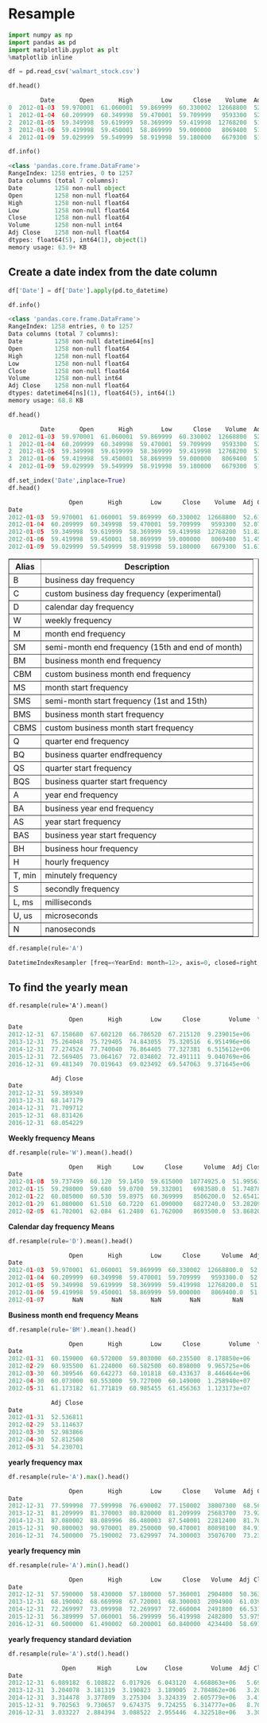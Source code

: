 Resample
===
```py
import numpy as np
import pandas as pd
import matplotlib.pyplot as plt
%matplotlib inline
```
```py
df = pd.read_csv('walmart_stock.csv')
```
```py
df.head()
```
```py
         Date       Open       High        Low      Close    Volume  Adj Close
0  2012-01-03  59.970001  61.060001  59.869999  60.330002  12668800  52.619235
1  2012-01-04  60.209999  60.349998  59.470001  59.709999   9593300  52.078475
2  2012-01-05  59.349998  59.619999  58.369999  59.419998  12768200  51.825539
3  2012-01-06  59.419998  59.450001  58.869999  59.000000   8069400  51.459220
4  2012-01-09  59.029999  59.549999  58.919998  59.180000   6679300  51.616215
```
```py
df.info()
```
```py
<class 'pandas.core.frame.DataFrame'>
RangeIndex: 1258 entries, 0 to 1257
Data columns (total 7 columns):
Date         1258 non-null object
Open         1258 non-null float64
High         1258 non-null float64
Low          1258 non-null float64
Close        1258 non-null float64
Volume       1258 non-null int64
Adj Close    1258 non-null float64
dtypes: float64(5), int64(1), object(1)
memory usage: 63.9+ KB
```
## Create a date index from the date column
```py
df['Date'] = df['Date'].apply(pd.to_datetime)
```
```py
df.info()
```
```py
<class 'pandas.core.frame.DataFrame'>
RangeIndex: 1258 entries, 0 to 1257
Data columns (total 7 columns):
Date         1258 non-null datetime64[ns]
Open         1258 non-null float64
High         1258 non-null float64
Low          1258 non-null float64
Close        1258 non-null float64
Volume       1258 non-null int64
Adj Close    1258 non-null float64
dtypes: datetime64[ns](1), float64(5), int64(1)
memory usage: 68.8 KB
```
```py
df.head()
```
```py
         Date       Open       High        Low      Close    Volume  Adj Close
0  2012-01-03  59.970001  61.060001  59.869999  60.330002  12668800  52.619235
1  2012-01-04  60.209999  60.349998  59.470001  59.709999   9593300  52.078475
2  2012-01-05  59.349998  59.619999  58.369999  59.419998  12768200  51.825539
3  2012-01-06  59.419998  59.450001  58.869999  59.000000   8069400  51.459220
4  2012-01-09  59.029999  59.549999  58.919998  59.180000   6679300  51.616215
```
```py
df.set_index('Date',inplace=True)
df.head()
```
```py
                 Open       High        Low      Close    Volume  Adj Close
Date                                                                       
2012-01-03  59.970001  61.060001  59.869999  60.330002  12668800  52.619235
2012-01-04  60.209999  60.349998  59.470001  59.709999   9593300  52.078475
2012-01-05  59.349998  59.619999  58.369999  59.419998  12768200  51.825539
2012-01-06  59.419998  59.450001  58.869999  59.000000   8069400  51.459220
2012-01-09  59.029999  59.549999  58.919998  59.180000   6679300  51.616215
```

<table border="1" class="docutils">
<colgroup>
<col width="13%" />
<col width="87%" />
</colgroup>
<thead valign="bottom">
<tr class="row-odd"><th class="head">Alias</th>
<th class="head">Description</th>
</tr>
</thead>
<tbody valign="top">
<tr class="row-even"><td>B</td>
<td>business day frequency</td>
</tr>
<tr class="row-odd"><td>C</td>
<td>custom business day frequency (experimental)</td>
</tr>
<tr class="row-even"><td>D</td>
<td>calendar day frequency</td>
</tr>
<tr class="row-odd"><td>W</td>
<td>weekly frequency</td>
</tr>
<tr class="row-even"><td>M</td>
<td>month end frequency</td>
</tr>
<tr class="row-odd"><td>SM</td>
<td>semi-month end frequency (15th and end of month)</td>
</tr>
<tr class="row-even"><td>BM</td>
<td>business month end frequency</td>
</tr>
<tr class="row-odd"><td>CBM</td>
<td>custom business month end frequency</td>
</tr>
<tr class="row-even"><td>MS</td>
<td>month start frequency</td>
</tr>
<tr class="row-odd"><td>SMS</td>
<td>semi-month start frequency (1st and 15th)</td>
</tr>
<tr class="row-even"><td>BMS</td>
<td>business month start frequency</td>
</tr>
<tr class="row-odd"><td>CBMS</td>
<td>custom business month start frequency</td>
</tr>
<tr class="row-even"><td>Q</td>
<td>quarter end frequency</td>
</tr>
<tr class="row-odd"><td>BQ</td>
<td>business quarter endfrequency</td>
</tr>
<tr class="row-even"><td>QS</td>
<td>quarter start frequency</td>
</tr>
<tr class="row-odd"><td>BQS</td>
<td>business quarter start frequency</td>
</tr>
<tr class="row-even"><td>A</td>
<td>year end frequency</td>
</tr>
<tr class="row-odd"><td>BA</td>
<td>business year end frequency</td>
</tr>
<tr class="row-even"><td>AS</td>
<td>year start frequency</td>
</tr>
<tr class="row-odd"><td>BAS</td>
<td>business year start frequency</td>
</tr>
<tr class="row-even"><td>BH</td>
<td>business hour frequency</td>
</tr>
<tr class="row-odd"><td>H</td>
<td>hourly frequency</td>
</tr>
<tr class="row-even"><td>T, min</td>
<td>minutely frequency</td>
</tr>
<tr class="row-odd"><td>S</td>
<td>secondly frequency</td>
</tr>
<tr class="row-even"><td>L, ms</td>
<td>milliseconds</td>
</tr>
<tr class="row-odd"><td>U, us</td>
<td>microseconds</td>
</tr>
<tr class="row-even"><td>N</td>
<td>nanoseconds</td>
</tr>
</tbody>
</table>

```py
df.resample(rule='A')
```
```py
DatetimeIndexResampler [freq=<YearEnd: month=12>, axis=0, closed=right, label=right, convention=start, base=0]
```
## To find the yearly mean
```
df.resample(rule='A').mean()
```
```py
                 Open       High        Low      Close        Volume  \
Date                                                                   
2012-12-31  67.158680  67.602120  66.786520  67.215120  9.239015e+06   
2013-12-31  75.264048  75.729405  74.843055  75.320516  6.951496e+06   
2014-12-31  77.274524  77.740040  76.864405  77.327381  6.515612e+06   
2015-12-31  72.569405  73.064167  72.034802  72.491111  9.040769e+06   
2016-12-31  69.481349  70.019643  69.023492  69.547063  9.371645e+06   

            Adj Close  
Date                   
2012-12-31  59.389349  
2013-12-31  68.147179  
2014-12-31  71.709712  
2015-12-31  68.831426  
2016-12-31  68.054229  
```
**Weekly frequency Means**
```py
df.resample(rule='W').mean().head()
```
```py
                 Open    High      Low      Close      Volume  Adj Close
Date                                                                    
2012-01-08  59.737499  60.120  59.1450  59.615000  10774925.0  51.995617
2012-01-15  59.298000  59.680  59.0700  59.332001   6983580.0  51.748788
2012-01-22  60.085000  60.530  59.8975  60.369999   8506200.0  52.654120
2012-01-29  61.080000  61.510  60.7220  61.090000   6827240.0  53.282098
2012-02-05  61.702001  62.084  61.2480  61.762000   8693500.0  53.868209
```
**Calendar day frequency Means**
```py
df.resample(rule='D').mean().head()
```
```py
                 Open       High        Low      Close      Volume  Adj Close
Date                                                                         
2012-01-03  59.970001  61.060001  59.869999  60.330002  12668800.0  52.619235
2012-01-04  60.209999  60.349998  59.470001  59.709999   9593300.0  52.078475
2012-01-05  59.349998  59.619999  58.369999  59.419998  12768200.0  51.825539
2012-01-06  59.419998  59.450001  58.869999  59.000000   8069400.0  51.459220
2012-01-07        NaN        NaN        NaN        NaN         NaN        NaN
```
**Business month end frequency Means**
```py
df.resample(rule='BM').mean().head()
```
```py
                 Open       High        Low      Close        Volume  \
Date                                                                   
2012-01-31  60.159000  60.572000  59.803000  60.235500  8.178850e+06   
2012-02-29  60.935500  61.224000  60.582500  60.898000  9.965725e+06   
2012-03-30  60.309546  60.642273  60.101818  60.433637  8.446464e+06   
2012-04-30  60.073000  60.553000  59.727000  60.149000  1.258940e+07   
2012-05-31  61.173182  61.771819  60.985455  61.456363  1.123173e+07   

            Adj Close  
Date                   
2012-01-31  52.536811  
2012-02-29  53.114637  
2012-03-30  52.983866  
2012-04-30  52.812508  
2012-05-31  54.230701  
```
**yearly frequency max**
```py
df.resample(rule='A').max().head()
```
```py
                 Open       High        Low      Close    Volume  Adj Close
Date                                                                       
2012-12-31  77.599998  77.599998  76.690002  77.150002  38007300  68.568371
2013-12-31  81.209999  81.370003  80.820000  81.209999  25683700  73.929868
2014-12-31  87.080002  88.089996  86.480003  87.540001  22812400  81.707680
2015-12-31  90.800003  90.970001  89.250000  90.470001  80898100  84.914216
2016-12-31  74.500000  75.190002  73.629997  74.300003  35076700  73.233524
```
**yearly frequency min**
```py
df.resample(rule='A').min().head()
```
```py
                 Open       High        Low      Close   Volume  Adj Close
Date                                                                      
2012-12-31  57.590000  58.430000  57.180000  57.360001  2904800  50.363689
2013-12-31  68.190002  68.669998  67.720001  68.300003  2094900  61.039636
2014-12-31  72.269997  73.099998  72.269997  72.660004  2491800  66.531393
2015-12-31  56.389999  57.060001  56.299999  56.419998  2482800  53.975581
2016-12-31  60.500000  61.490002  60.200001  60.840000  4234400  58.691607
```
**yearly frequency standard deviation**
```py
df.resample(rule='A').std().head()
```
```py
               Open      High       Low     Close        Volume  Adj Close
Date                                                                       
2012-12-31  6.089182  6.108822  6.017926  6.043120  4.668863e+06   5.697610
2013-12-31  3.204078  3.181319  3.190823  3.189005  2.784862e+06   3.204453
2014-12-31  3.314478  3.377809  3.275304  3.324339  2.605779e+06   3.411498
2015-12-31  9.702563  9.730657  9.674375  9.724255  6.314777e+06   8.707636
2016-12-31  3.033227  2.884394  3.088522  2.955446  4.322518e+06   3.303628
```
<!--stackedit_data:
eyJoaXN0b3J5IjpbLTUxNjE1MTczOF19
-->